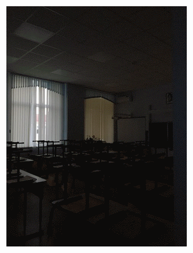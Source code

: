 
<html>
  <head>
   <title> HTML for begginer  пособие </title>
    <meta charset="UTF-8"
  </head>
	   <img src="my-gif.gif" >
</html>	  
